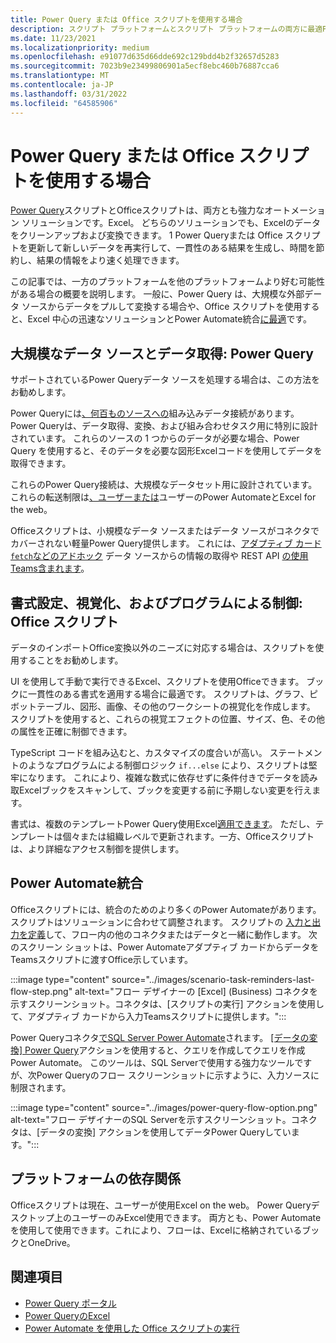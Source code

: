 ```yaml
---
title: Power Query または Office スクリプトを使用する場合
description: スクリプト プラットフォームとスクリプト プラットフォームの両方に最適Power QueryシナリオOfficeシナリオ。
ms.date: 11/23/2021
ms.localizationpriority: medium
ms.openlocfilehash: e91077d635d66dde692c129bdd4b2f32657d5283
ms.sourcegitcommit: 7023b9e23499806901a5ecf8ebc460b76887cca6
ms.translationtype: MT
ms.contentlocale: ja-JP
ms.lasthandoff: 03/31/2022
ms.locfileid: "64585906"
---
```

# <a name="when-to-use-power-query-or-office-scripts"></a>Power Query または Office スクリプトを使用する場合

[Power Query](https://powerquery.microsoft.com)スクリプトとOfficeスクリプトは、両方とも強力なオートメーション ソリューションです。Excel。 どちらのソリューションでも、Excelのデータをクリーンアップおよび変換できます。 1 Power Queryまたは Office スクリプトを更新して新しいデータを再実行して、一貫性のある結果を生成し、時間を節約し、結果の情報をより速く処理できます。

この記事では、一方のプラットフォームを他のプラットフォームより好む可能性がある場合の概要を説明します。 一般に、Power Query は、大規模な外部データ ソースからデータをプルして変換する場合や、Office スクリプトを使用すると、Excel 中心の迅速なソリューションとPower Automate統合[に最適](../develop/power-automate-integration.md)です。

## <a name="large-data-sources-and-data-retrieval-power-query"></a>大規模なデータ ソースとデータ取得: Power Query

サポートされているPower Queryデータ ソースを処理する場合は、この方法をお勧めします。

Power Queryには[、何百ものソースへの](https://powerquery.microsoft.com/connectors/)組み込みデータ接続があります。 Power Queryは、データ取得、変換、および組み合わせタスク用に特別に設計されています。 これらのソースの 1 つからのデータが必要な場合、Power Query を使用すると、そのデータを必要な図形Excelコードを使用してデータを取得できます。

これらのPower Query接続は、大規模なデータセット用に設計されています。 これらの転送制限は[、ユーザーまたは](../testing/platform-limits.md)ユーザーのPower AutomateとExcel for the web。

Officeスクリプトは、小規模なデータ ソースまたはデータ ソースがコネクタでカバーされない軽量Power Query提供します。 これには、[アダプティブ カード`fetch`などのアドホック](../develop/external-calls.md) データ ソースからの情報の取得や REST API [の使用Teams含まれます](../resources/scenarios/task-reminders.md)。

## <a name="formatting-visualizations-and-programmatic-control-office-scripts"></a>書式設定、視覚化、およびプログラムによる制御: Office スクリプト

データのインポートOffice変換以外のニーズに対応する場合は、スクリプトを使用することをお勧めします。

UI を使用して手動で実行できるExcel、スクリプトを使用Officeできます。 ブックに一貫性のある書式を適用する場合に最適です。 スクリプトは、グラフ、ピボットテーブル、図形、画像、その他のワークシートの視覚化を作成します。 スクリプトを使用すると、これらの視覚エフェクトの位置、サイズ、色、その他の属性を正確に制御できます。

TypeScript コードを組み込むと、カスタマイズの度合いが高い。 ステートメントのようなプログラムによる制御ロジック `if...else` により、スクリプトは堅牢になります。 これにより、複雑な数式に依存せずに条件付きでデータを読み取Excelブックをスキャンして、ブックを変更する前に予期しない変更を行えます。

書式は、複数のテンプレートPower Query使用Excel[適用できます](https://templates.office.com/power-query-tutorial-tm11414620)。 ただし、テンプレートは個々または組織レベルで更新されます。一方、Officeスクリプトは、より詳細なアクセス制御を提供します。

## <a name="power-automate-integrations"></a>Power Automate統合

Officeスクリプトには、統合のためのより多くのPower Automateがあります。 スクリプトはソリューションに合わせて調整されます。 スクリプトの [入力と出力を定義](../develop/power-automate-integration.md#data-transfer-in-flows-for-scripts)して、フロー内の他のコネクタまたはデータと一緒に動作します。 次のスクリーン ショットは、Power Automateアダプティブ カードからデータをTeamsスクリプトに渡すOffice示しています。

:::image type="content" source="../images/scenario-task-reminders-last-flow-step.png" alt-text="フロー デザイナーの [Excel] (Business) コネクタを示すスクリーンショット。コネクタは、[スクリプトの実行] アクションを使用して、アダプティブ カードから入力Teamsスクリプトに提供します。":::

Power Queryコネクタ[でSQL Server Power Automate](https://powerquery.microsoft.com/flow/)されます。 [[データの変換] Power Query](/connectors/sql/#transform-data-using-power-query)アクションを使用すると、クエリを作成してクエリを作成Power Automate。 このツールは、SQL Serverで使用する強力なツールですが、次Power Queryのフロー スクリーンショットに示すように、入力ソースに制限されます。

:::image type="content" source="../images/power-query-flow-option.png" alt-text="フロー デザイナーのSQL Serverを示すスクリーンショット。コネクタは、[データの変換] アクションを使用してデータPower Queryしています。":::

## <a name="platform-dependencies"></a>プラットフォームの依存関係

Officeスクリプトは現在、ユーザーが使用Excel on the web。 Power Queryデスクトップ上のユーザーのみExcel使用できます。 両方とも、Power Automateを使用して使用できます。これにより、フローは、Excelに格納されているブックとOneDrive。

## <a name="see-also"></a>関連項目

- [Power Query ポータル](https://powerquery.microsoft.com/)
- [Power QueryのExcel](https://powerquery.microsoft.com/excel/)
- [Power Automate を使用した Office スクリプトの実行](../develop/power-automate-integration.md)
